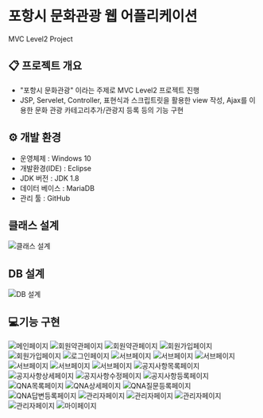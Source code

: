 # 포항시 문화관광 웹 어플리케이션
MVC Level2 Project

## :clipboard: 프로젝트 개요

- "포항시 문화관광" 이라는 주제로 MVC Level2 프로젝트 진행
- JSP, Servelet, Controller, 표현식과 스크립트릿을 활용한 view 작성, Ajax를 이용한 문화 관광 카테고리추가/관광지 등록 등의 기능 구현


## ⚙ 개발 환경
- 운영체제 : Windows 10
- 개발환경(IDE) : Eclipse
- JDK 버전 : JDK 1.8
- 데이터 베이스 : MariaDB
- 관리 툴 : GitHub


## 클래스 설계
![클래스 설계](./images/class.png)


## DB 설계
![DB 설계](./images/db.png)

## 💻기능 구현
![메인페이지](./images/0.png "메인페이지 첫 번째")
![회원약관페이지](./images/1.png "회원약관 페이지1")
![회원약관페이지](./images/2.png "회원약관 페이지2")
![회원가입페이지](./images/3.png "회원가입 페이지1")
![회원가입페이지](./images/4.png "회원가입 페이지2")
![로그인페이지](./images/5.png "로그인 페이지")
![서브페이지](./images/11.png "장소전체목록 페이지")
![서브페이지](./images/12.png "장소목록 페이지")
![서브페이지](./images/13.png "장소상세보기 페이지1")
![서브페이지](./images/14.png "장소상세보기 페이지2")
![서브페이지](./images/15.png "장소 수정 페이지1")
![서브페이지](./images/16.png "장소 수정 페이지2")
![공지사항목록페이지](./images/17.png "공지사항 목록 페이지")
![공지사항상세페이지](./images/18.png "공지사항 상세보기 페이지")
![공지사항수정페이지](./images/19.png "공지사항 수정 페이지")
![공지사항등록페이지](./images/20.png "공지사항 등록 페이지")
![QNA목록페이지](./images/21.png "QNA목록 페이지")
![QNA상세페이지](./images/22.png "QNA상세 페이지")
![QNA질문등록페이지](./images/23.png "QNA질문등록 페이지")
![QNA답변등록페이지](./images/24.png "QNA답변등록 페이지")
![관리자페이지](./images/7.png "회원목록 페이지")
![관리자페이지](./images/8.png "회원정보수정 페이지")
![관리자페이지](./images/9.png "장소등록 페이지1")
![관리자페이지](./images/10.png "장소등록 페이지2")
![마이페이지](./images/26.png "회원정보수정 페이지")